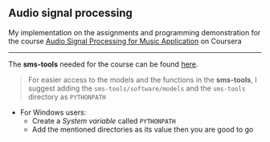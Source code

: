 ## Audio signal processing

My implementation on the assignments and programming demonstration for the course [Audio Signal Processing for Music Application](https://www.coursera.org/learn/audio-signal-processing) on Coursera

---

The **sms-tools** needed for the course can be found [here](https://github.com/MTG/sms-tools).

> For easier access to the models and the functions in the **sms-tools**, I suggest adding the `sms-tools/software/models` and the `sms-tools` directory as `PYTHONPATH`

- For Windows users:
  - Create a _System variable_ called `PYTHONPATH`
  - Add the mentioned directories as its value then you are good to go
